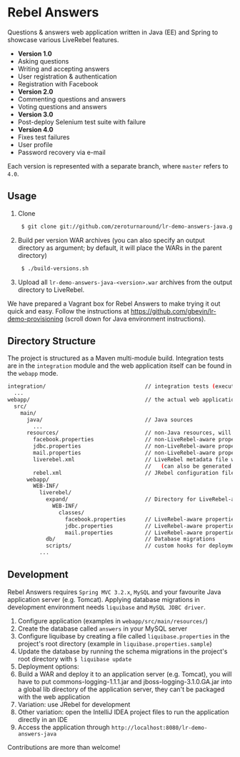 # Rebel Answers #
Questions & answers web application written in Java (EE) and Spring to showcase various LiveRebel features.

* **Version 1.0**
 * Asking questions
 * Writing and accepting answers
 * User registration & authentication
 * Registration with Facebook
* **Version 2.0**
 * Commenting questions and answers
 * Voting questions and answers
* **Version 3.0**
 * Post-deploy Selenium test suite with failure
* **Version 4.0**
 * Fixes test failures
 * User profile
 * Password recovery via e-mail

Each version is represented with a separate branch, where `master` refers to `4.0`.

## Usage ##

1. Clone 
 
    ```bash
     $ git clone git://github.com/zeroturnaround/lr-demo-answers-java.git
     ```

2. Build per version WAR archives (you can also specify an output directory as argument; by default, it will place the WARs in the parent directory)
 
    ```bash
     $ ./build-versions.sh
     ```
3. Upload all `lr-demo-answers-java-<version>.war` archives from the output directory to LiveRebel.

We have prepared a Vagrant box for Rebel Answers to make trying it out quick and easy. Follow the instructions at https://github.com/gbevin/lr-demo-provisioning (scroll down for Java environment instructions).

## Directory Structure ##
The project is structured as a Maven multi-module build. Integration tests are in the `integration` module and the web application itself can be found in the `webapp` mode.

```bash
integration/                               // integration tests (executed automatically after deployment)
  ...
webapp/                                    // the actual web application
  src/
    main/
      java/                                // Java sources
        ...
      resources/                           // non-Java resources, will be placed in `WEB-INF/classes` in the final WAR
        facebook.properties                // non-LiveRebel-aware properties file for Facebook integration
        jdbc.properties                    // non-LiveRebel-aware properties file for JDBC connection
        mail.properties                    // non-LiveRebel-aware properties file for SMTP connection
        liverebel.xml                      // LiveRebel metadata file with application name and version
                                           //   (can also be generated with Maven plugin or specified when uploading package to Command Center)
        rebel.xml                          // JRebel configuration file (not needed for LiveRebel, but handy when you use JRebel in development)
      webapp/
        WEB-INF/
          liverebel/
            expand/                        // Directory for LiveRebel-aware configuration files
              WEB-INF/
                classes/
                  facebook.properties      // LiveRebel-aware properties file for Facebook integration
                  jdbc.properties          // LiveRebel-aware properties file for JDBC connection
                  mail.properties          // LiveRebel-aware properties file for SMTP connection
            db/                            // Database migrations
            scripts/                       // custom hooks for deployment/update (shell scripts)
          ...
```

## Development ##
Rebel Answers requires `Spring MVC 3.2.x`, `MySQL` and your favourite Java application server (e.g. Tomcat). Applying database migrations in development environment needs `liquibase` and `MySQL JDBC driver`.

1. Configure application (examples in `webapp/src/main/resources/`)
2. Create the database called `answers` in your MySQL server
3. Configure liquibase by creating a file called `liquibase.properties` in the project's root directory (example in `liquibase.properties.sample`)
4. Update the database by running the schema migrations in the project's root directory with `$ liquibase update`
5. Deployment options:
  1. Build a WAR and deploy it to an application server (e.g. Tomcat), you will have to put commons-logging-1.1.1.jar and jboss-logging-3.1.0.GA.jar into a global lib directory of the application server, they can't be packaged with the web application
  2. Variation: use JRebel for development
  3. Other variation: open the IntelliJ IDEA project files to run the application directly in an IDE
6. Access the application through `http://localhost:8080/lr-demo-answers-java`

Contributions are more than welcome!
